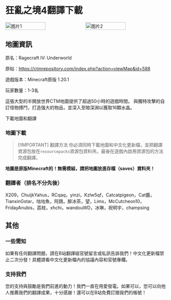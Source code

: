 <script setup>
import ButtonComponent from '../../.vitepress/theme/components/ButtonComponent.vue'
</script>

# 狂亂之境4翻譯下載
<div style="display: flex">
  <img src="https://s21.ax1x.com/2024/04/21/pkpVQeg.jpg" style="width:50%" alt="图片1">
  <img src="https://s21.ax1x.com/2024/04/21/pkpVKOS.jpg" style="width:50%" alt="图片2">
</div>

## 地圖資訊

原名：Ragecraft IV: Underworld

原帖：https://ctmrepository.com/index.php?action=viewMap&id=588

遊戲版本：Minecraft原版 1.20.1

玩家數量：1-3名

這張大型的半開放世界CTM地圖提供了超過50小時的遊戲時間。 與獨特攻擊的自訂怪物搏鬥，打造强大的物品，並深入至暗深淵以獲取16顆水晶。

<div style="display: flex;">
  <ButtonComponent link="../doing">下載地圖和翻譯</ButtonComponent>
</div>


### 地圖下載

> [!IMPORTANT] 翻譯方法
> 你必須同時下載地圖和中文化更新檔，並把翻譯資源包放在`resourcepacks`資源包資料夾。最後在遊戲內啟用資源包的方法完成翻譯。

**地圖是原版Minecraft的！無需模組，請把地圖放進存檔（saves）資料夾！**

### 翻譯者（排名不分先後）

X209，ChuijkYahus，RCqaq，yinzi，Kzlw5qf，Catcatpigeon，Cat醬，TianxinGstar，咕咕魚，阿鵡，醉冰茶，望，Lims，McCutcheon10，FridayAnubis，荔枝，xhchi，wandouWD，冰琳，祝明宇，champsing

## 其他
### 一些需知
如果有任何翻譯問題，請在B站翻譯組官號留言或私訊告訴我們！中文化更新檔禁止二次分發！具體請看中文化更新檔內的協議內容和官號專欄。

### 支持我們
您的支持與鼓勵是我們前進的動力！我們一直在用愛發電。如果可以，您可以向他人推薦我們的翻譯成果，十分感謝！還可以在B站免費訂閱我們的帳號！
